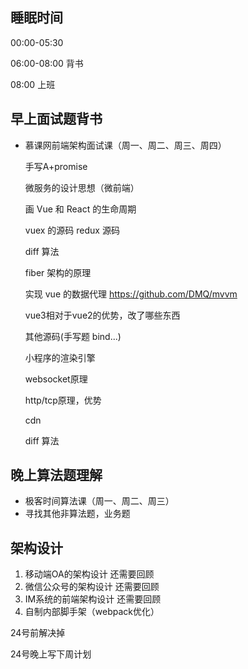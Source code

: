 ## 睡眠时间

  00:00-05:30

  06:00-08:00 背书

  08:00 上班

## 早上面试题背书

* 慕课网前端架构面试课（周一、周二、周三、周四）

    手写A+promise  

    微服务的设计思想（微前端）

    画 Vue 和 React 的生命周期

    vuex 的源码 redux 源码  

    diff 算法

    fiber 架构的原理

    实现 vue 的数据代理 https://github.com/DMQ/mvvm

    vue3相对于vue2的优势，改了哪些东西

    其他源码(手写题 bind...)

    小程序的渲染引擎

    websocket原理

    http/tcp原理，优势

    cdn

    diff 算法

## 晚上算法题理解

* 极客时间算法课（周一、周二、周三）
* 寻找其他非算法题，业务题

## 架构设计

1. 移动端OA的架构设计 还需要回顾
2. 微信公众号的架构设计 还需要回顾
3. IM系统的前端架构设计 还需要回顾
4. 自制内部脚手架（webpack优化）

24号前解决掉

24号晚上写下周计划
